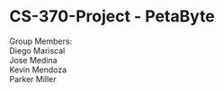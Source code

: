 # CS-370-Project - PetaByte

Group Members:  
Diego Mariscal  
Jose Medina  
Kevin Mendoza  
Parker Miller  
